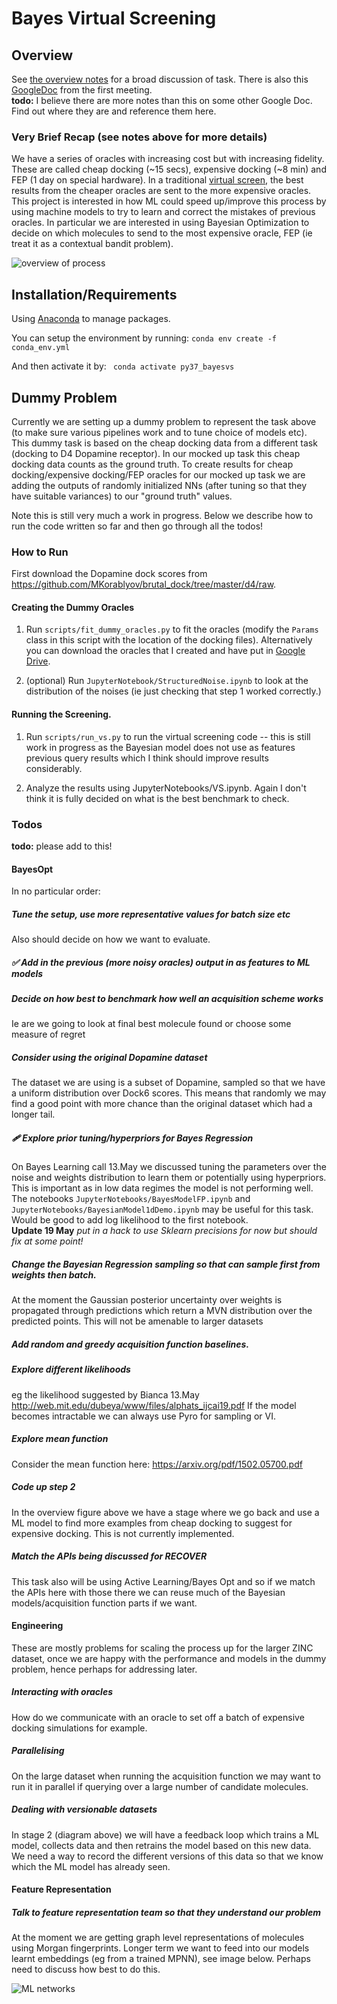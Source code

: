 # Bayes Virtual Screening

## Overview
See [the overview notes](notes/overview/compiled_drafts/13_may_2020.pdf) for a broad discussion of task.
There is also this [GoogleDoc](https://docs.google.com/document/d/1zx9na64Qt2_11BjoqQiXiyANT-O4ZTXPOTdPA3fsZLM/edit#) 
from the first meeting.  
__**todo:**__ I believe there are more notes than this on some other Google Doc. Find out where they are and reference them here. 

### Very Brief Recap (see notes above for more details)
We have a series of oracles with increasing cost but with increasing fidelity. These are called cheap docking (~15 secs),
expensive docking (~8 min) and FEP (1 day on special hardware). In a traditional [virtual screen](https://en.wikipedia.org/wiki/Virtual_screening),
the best results from the cheaper oracles are sent to the more expensive oracles. This project is interested in how ML 
could speed up/improve this process by using machine models to try to learn and correct the mistakes of previous oracles.
In particular we are interested in using Bayesian Optimization to decide on which molecules to send to the most expensive
oracle, FEP (ie treat it as a contextual bandit problem). 


![overview of process](notes/overview/imgs/process.png)



## Installation/Requirements
Using [Anaconda](https://www.anaconda.com/products/individual) to manage packages.

You can setup the environment by running:
`conda env create -f conda_env.yml`

And then activate it by:
` conda activate py37_bayesvs`


## Dummy Problem

Currently we are setting up a dummy problem to represent the task above (to make sure various pipelines work and to tune 
choice of models etc). 
This dummy task is based on the cheap docking data from a different task (docking to D4 Dopamine receptor). 
In our mocked up task this cheap docking data counts as the ground truth.
To create results for cheap docking/expensive docking/FEP oracles for our mocked up task we are adding
 the outputs of randomly initialized NNs (after tuning so that they have suitable variances) to our "ground truth" values.

Note this is still very much a work in progress.
Below we describe how to run the code written so far and then go through all the todos!

### How to Run

First download the Dopamine dock scores from https://github.com/MKorablyov/brutal_dock/tree/master/d4/raw.

#### Creating the Dummy Oracles
1. Run `scripts/fit_dummy_oracles.py` to fit the oracles (modify the `Params` class in this script with the location of
the docking files).
Alternatively you can download the oracles that I created and have put in
 [Google Drive](https://drive.google.com/drive/folders/14eHJSe2tFWQi3ZTCYGcuu4GVPJ7feUam?usp=sharing).

2. (optional) Run `JupyterNotebook/StructuredNoise.ipynb` to look at the distribution of the noises (ie just checking
that step 1 worked correctly.)

#### Running the Screening.

1. Run `scripts/run_vs.py` to run the virtual screening code -- this is still work in progress as the Bayesian model 
does not use as features previous query results which I think should improve results considerably.

2. Analyze the results using JupyterNotebooks/VS.ipynb. 
Again I don't think it is fully decided on what is the best benchmark to check.

### Todos

**todo:** please add to this!


#### BayesOpt

In no particular order:

##### Tune the setup, use more representative values for batch size etc
Also should decide on how we want to evaluate.

##### ✅ Add in the previous (more noisy oracles) output in as features to ML models

##### Decide on how best to benchmark how well an acquisition scheme works
Ie are we going to look at final best molecule found or choose some measure of regret

##### Consider using the original Dopamine dataset
The dataset we are using is a subset of Dopamine, sampled so that we have a uniform distribution over Dock6 scores.
This means that randomly we may find a good point with more chance than the original dataset which had a longer tail.

##### 🩹 Explore prior tuning/hyperpriors for Bayes Regression
On Bayes Learning call 13.May we discussed tuning the parameters over the noise and weights distribution to learn them
or potentially using hyperpriors.
This is important as in low data regimes the model is not performing well.
The notebooks `JupyterNotebooks/BayesModelFP.ipynb` and `JupyterNotebooks/BayesianModel1dDemo.ipynb` may be useful 
for this task. Would be good to add log likelihood to the first notebook.  
**Update 19 May** _put in a hack to use Sklearn precisions for now but should fix at some point!_


##### Change the Bayesian Regression sampling so that can sample first from weights then batch.
At the moment the Gaussian posterior uncertainty over weights is propagated through predictions which return a MVN distribution
over the predicted points. This will not be amenable to larger datasets 

##### Add random and greedy acquisition function baselines.

##### Explore different  likelihoods
eg the likelihood suggested by Bianca 13.May http://web.mit.edu/dubeya/www/files/alphats_ijcai19.pdf
If the model becomes intractable we can always use Pyro for sampling or VI.

##### Explore mean function
Consider the mean function here: https://arxiv.org/pdf/1502.05700.pdf

##### Code up step 2
In the overview figure above we have a stage where we go back and use a ML model to find more examples from cheap docking
to suggest for expensive docking. This is not currently implemented.

##### Match the APIs being discussed for RECOVER
This task also will be using Active Learning/Bayes Opt and so if we match the APIs here with those there we can reuse much
of the Bayesian models/acquisition function parts if we want.


#### Engineering

These are mostly problems for scaling the process up for the larger ZINC dataset, once we are happy with the performance
and models in the dummy problem, hence perhaps for addressing later.

##### Interacting with oracles
How do we communicate with an oracle to set off a batch of expensive docking simulations for example.

##### Parallelising
On the large dataset when running the acquisition function we may want to run it in parallel if querying over a large
number of candidate molecules.


##### Dealing with versionable datasets
In stage 2 (diagram above) we will have a feedback loop which trains a ML model, collects data and then retrains the model
based on this new data. We need a way to record the different versions of this data so that we know which the ML model
has already seen.

#### Feature Representation

##### Talk to feature representation team so that they understand our problem
At the moment we are getting graph level representations of molecules using Morgan fingerprints. Longer term we want
to feed into our models learnt embeddings (eg from a trained MPNN), see image below. Perhaps need to discuss how best to do this.

![ML networks](notes/overview/imgs/networks.png)




